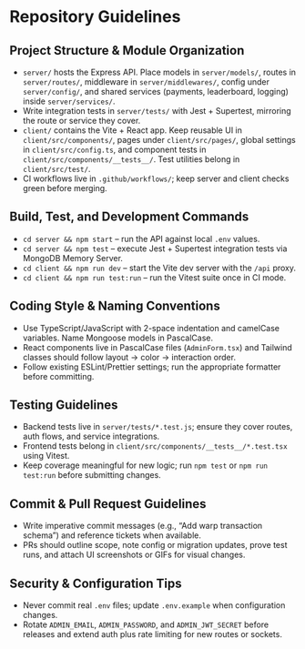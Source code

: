# Repository Guidelines

## Project Structure & Module Organization
- `server/` hosts the Express API. Place models in `server/models/`, routes in `server/routes/`, middleware in `server/middlewares/`, config under `server/config/`, and shared services (payments, leaderboard, logging) inside `server/services/`.
- Write integration tests in `server/tests/` with Jest + Supertest, mirroring the route or service they cover.
- `client/` contains the Vite + React app. Keep reusable UI in `client/src/components/`, pages under `client/src/pages/`, global settings in `client/src/config.ts`, and component tests in `client/src/components/__tests__/`. Test utilities belong in `client/src/test/`.
- CI workflows live in `.github/workflows/`; keep server and client checks green before merging.

## Build, Test, and Development Commands
- `cd server && npm start` – run the API against local `.env` values.
- `cd server && npm test` – execute Jest + Supertest integration tests via MongoDB Memory Server.
- `cd client && npm run dev` – start the Vite dev server with the `/api` proxy.
- `cd client && npm run test:run` – run the Vitest suite once in CI mode.

## Coding Style & Naming Conventions
- Use TypeScript/JavaScript with 2-space indentation and camelCase variables. Name Mongoose models in PascalCase.
- React components live in PascalCase files (`AdminForm.tsx`) and Tailwind classes should follow layout → color → interaction order.
- Follow existing ESLint/Prettier settings; run the appropriate formatter before committing.

## Testing Guidelines
- Backend tests live in `server/tests/*.test.js`; ensure they cover routes, auth flows, and service integrations.
- Frontend tests belong in `client/src/components/__tests__/*.test.tsx` using Vitest.
- Keep coverage meaningful for new logic; run `npm test` or `npm run test:run` before submitting changes.

## Commit & Pull Request Guidelines
- Write imperative commit messages (e.g., “Add warp transaction schema”) and reference tickets when available.
- PRs should outline scope, note config or migration updates, prove test runs, and attach UI screenshots or GIFs for visual changes.

## Security & Configuration Tips
- Never commit real `.env` files; update `.env.example` when configuration changes.
- Rotate `ADMIN_EMAIL`, `ADMIN_PASSWORD`, and `ADMIN_JWT_SECRET` before releases and extend auth plus rate limiting for new routes or sockets.
